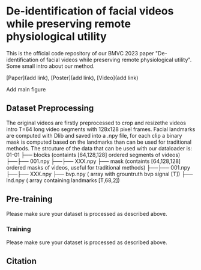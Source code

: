 # De-identification of facial videos while preserving remote physiological utility
This is the official code repository of our BMVC 2023 paper "De-identification of facial videos while preserving remote physiological utility". Some small intro about our method. 

[Paper](add link), [Poster](add link), [Video](add link)

Add main figure

## Dataset Preprocessing

The original videos are firstly preprocessed to crop and resizethe videos intro T=64 long video segments with 128x128 pixel frames. Facial landmarks are computed with Dlib and saved into a .npy file, for each clip a binary mask is computed based on the landmarks than can be used for traditional methods. The strcuture of the data that can be used with our dataloader is:
01-01
├── blocks (containts [64,128,128] ordered segments of videos)
├──├── 001.npy
├──├── XXX.npy
├── mask (containts [64,128,128] ordered masks of videos, useful for traditional methods)
├──├── 001.npy
├──├── XXX.npy
├── bvp.npy ( array with grountruth bvp signal [T])
├── lnd.npy ( array containing landmarks [T,68,2])

## Pre-training
Please make sure your dataset is processed as described above. 

### Training
Please make sure your dataset is processed as described above.

## Citation

```

